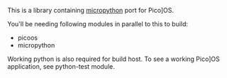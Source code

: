 This is a library containing [micropython][1] port for Pico]OS.

You'll be needing following modules in parallel to this to build:

- picoos
- micropython

Working python is also required for build host.
To see a working Pico]OS application, see python-test module.

[1]: http://micropython.org/
